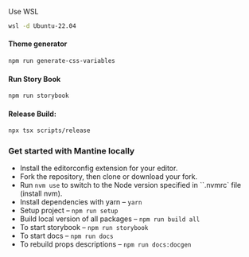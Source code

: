 Use WSL

```bash
wsl -d Ubuntu-22.04
```

#### Theme generator

```bash
npm run generate-css-variables
```

#### Run Story Book

```bash
npm run storybook
```

#### Release Build:

```bash
npx tsx scripts/release
```



### Get started with Mantine locally
- Install the editorconfig extension for your editor.
- Fork the repository, then clone or download your fork.
- Run `nvm use` to switch to the Node version specified in ``.nvmrc` file (install nvm).
- Install dependencies with yarn –  `yarn`
- Setup project – `npm run setup`
- Build local version of all packages – `npm run build all`
- To start storybook – `npm run storybook`
- To start docs – `npm run docs`
- To rebuild props descriptions – `npm run docs:docgen`